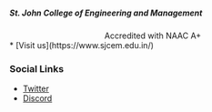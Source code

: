 <h5>St. John College of Engineering and Management</h5>
<div align="center"><h5></h5>Accredited with NAAC A+</h5></div>
* [Visit us](https://www.sjcem.edu.in/)

### Social Links
* [Twitter](https://twitter.com/OWASP__SJCEM)
* [Discord](https://discord.gg/jj2qEESJFt)

